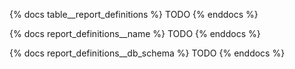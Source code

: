 {% docs table__report_definitions %}
TODO
{% enddocs %}

{% docs report_definitions__name %}
TODO
{% enddocs %}

{% docs report_definitions__db_schema %}
TODO
{% enddocs %}
